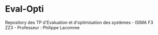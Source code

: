 # Eval-Opti
Repository des TP d'Evaluation et d'optimisation des systèmes - ISIMA F3 ZZ3 - Professeur : Philippe Lacomme
